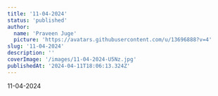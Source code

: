 ```yaml
---
title: '11-04-2024'
status: 'published'
author:
  name: 'Praveen Juge'
  picture: 'https://avatars.githubusercontent.com/u/13696888?v=4'
slug: '11-04-2024'
description: ''
coverImage: '/images/11-04-2024-U5Nz.jpg'
publishedAt: '2024-04-11T18:06:13.324Z'
---
```


11-04-2024